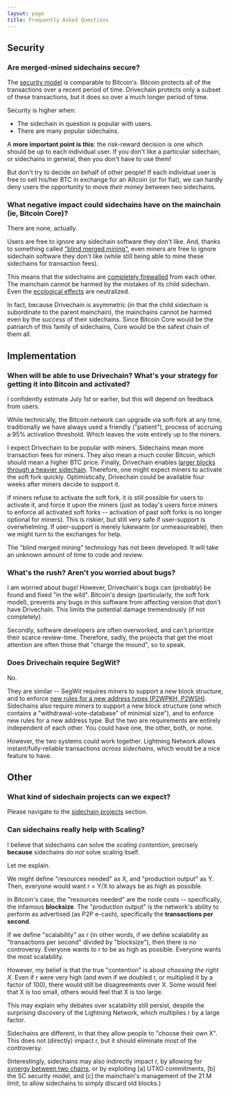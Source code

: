 ```yaml
---
layout: page
title: Frequently Asked Questions
---
```



## Security

### Are merged-mined sidechains secure?

The [security model](http://www.truthcoin.info/blog/drivechain/#drivechains-security) is comparable to Bitcoin's. Bitcoin protects all of the transactions over a recent period of time. Drivechain protects only a subset of these transactions, but it does so over a much longer period of time.

Security is higher when:

* The sidechain in question is popular with users.
* There are many popular sidechains.

A **more important point is this**: the risk-reward decision is one which should be up to each individual user. If you don't like a particular sidechain, or sidechains in general, then you don't have to use them!

But don't try to decide on behalf of other people! If each individual user is free to sell his/her BTC in exchange for an Altcoin (or for fiat), we can hardly deny users the opportunity to move *their money* between two sidechains.

### What negative impact could sidechains have on the mainchain (ie, Bitcoin Core)?

There are none, actually.

Users are free to ignore any sidechain software they don't like. And, thanks to something called ["blind merged mining"](http://www.truthcoin.info/blog/blind-merged-mining/), even miners are free to ignore sidechain software they don't like (while still being able to mine these sidechains for transaction fees).

This means that the sidechains are [completely firewalled](http://www.truthcoin.info/blog/wise-contracts/) from each other. The mainchain cannot be harmed by the mistakes of its child sidechain. Even the [ecological effects](https://www.youtube.com/playlist?list=PLw8-6ARlyVciMH79ZyLOpImsMug3LgNc4) are neutralized.

In fact, because Drivechain is asymmetric (in that the child sidechain is subordinate to the parent mainchain), the mainchains cannot be harmed even by the *success* of their sidechains. Since Bitcoin Core would be the patriarch of this family of sidechains, Core would be the safest chain of them all.

## Implementation

### When will be able to use Drivechain? What's your strategy for getting it into Bitcoin and activated?

I confidently estimate July 1st or earlier, but this will depend on feedback from users.

While technically, the Bitcoin network can upgrade via soft-fork at any time, traditionally we have always used a friendly ("patient"), process of accruing a 95% activation threshold. Which leaves the vote entirely up to the miners.

I expect Drivechain to be popular with miners. Sidechains mean more transaction fees for miners. They also mean a much cooler Bitcoin, which should mean a higher BTC price. Finally, Drivechain enables [larger blocks through a heavier sidechain](https://youtu.be/Gzg_u9gHc5Q?t=1h49m27s). Therefore, one might expect miners to activate the soft fork quickly. Optimistically, Drivechain could be available four weeks after miners decide to support it.

If miners refuse to activate the soft fork, it is still possible for users to activate it, and force it upon the miners (just as today's users force miners to enforce all activated soft forks -- activation of past soft forks is no longer optional for miners). This is riskier, but still very safe if user-support is overwhelming. If user-support is merely lukewarm (or unmeasureable), then we might turn to the exchanges for help.

The "blind merged mining" technology has not been developed. It will take an unknown amount of time to code and review.

### What's the rush? Aren't you worried about bugs?

I am worried about bugs! However, Drivechain's bugs can (probably) be found and fixed "in the wild". Bitcoin's design (particularly, the soft fork model), prevents any bugs in this software from affecting version that don't have Drivechain. This limits the potential damage tremendously (if not completely).

Secondly, software developers are often overworked, and can't prioritize their scarce review-time. Therefore, sadly, the projects that get the most attention are often those that "charge the mound", so to speak.

### Does Drivechain require SegWit?

No.

They are similar -- SegWit requires miners to support a new block structure, and to enforce [new rules for a new address types (P2WPKH, P2WSH)](https://github.com/bitcoin/bips/blob/master/bip-0142.mediawiki). Sidechains also require miners to support a new block structure (one which contains a "withdrawal-vote-database" of minimial size"), and to enforce new rules for a new address type. But the two are requirements are entirely independent of each other. You could have one, the other, both, or none.

However, the two systems could work together. Lightning Network allows instant/fully-reliable transactions *across sidechains*, which would be a nice feature to have.

## Other

### What kind of sidechain projects can we expect?

Please navigate to the [sidechain projects](http://www.drivechain.info/projects/index.html) section.

### Can sidechains really help with Scaling?

I believe that sidechains can solve the *scaling contention*, precisely **because** sidechains do *not* solve scaling itself.

Let me explain.

We might define "resources needed" as X, and "production output" as Y. Then, everyone would want r = Y/X to always be as high as possible.

In Bitcoin's case, the "resources needed" are the node costs -- specifically, the infamous **blocksize**. The "production output" is the network's ability to perform as advertised (as P2P e-cash), specifically the **transactions per second**.

If we define "scalability" as r (in other words, if we define scalability as "transactions per second" divided by "blocksize"), then there is no controversy. Everyone wants to r to be as high as possible. Everyone wants the most scalability.

However, my belief is that the true "contention" is about *choosing the right X*. Even if r were very high (and even if we doubled r, or multiplied it by a factor of 100), there would still be disagreements over X. Some would feel that X is too small, others would feel that X is too large.

This may explain why debates over scalability still persist, despite the surprising discovery of the Lightning Network, which multiplies r by a large factor.

Sidechains are different, in that they allow people to "choose their own X". This does not (directly) impact r, but it should eliminate most of the controversy.

(Interestingly, sidechains may also indirectly impact r, by allowing for [synergy between two chains](https://www.youtube.com/watch?v=Gzg_u9gHc5Q&t=6575s), or by exploiting [a] UTXO commitments, [b] the SC security model, and [c] the mainchain's management of the 21 M limit, to allow sidechains to simply discard old blocks.)
